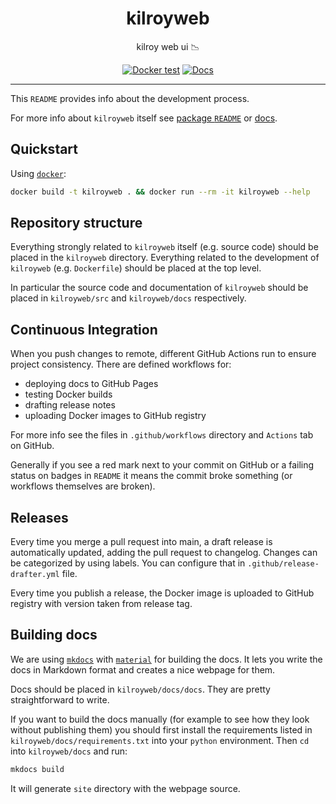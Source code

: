 <h1 align="center">kilroyweb</h1>

<div align="center">

kilroy web ui 📉

[![Docker test](https://github.com/kilroybot/kilroyweb/actions/workflows/test-docker.yaml/badge.svg)](https://github.com/kilroybot/kilroyweb/actions/workflows/test-docker.yaml)
[![Docs](https://github.com/kilroybot/kilroyweb/actions/workflows/docs.yaml/badge.svg)](https://github.com/kilroybot/kilroyweb/actions/workflows/docs.yaml)

</div>

---

This `README` provides info about the development process.

For more info about `kilroyweb` itself see
[package `README`](kilroyweb/README.md) or
[docs](https://kilroybot.github.io/kilroyweb).

## Quickstart

Using [`docker`](https://docs.docker.com/get-docker/):

```sh
docker build -t kilroyweb . && docker run --rm -it kilroyweb --help
```

## Repository structure

Everything strongly related to `kilroyweb` itself (e.g. source code)
should be placed in the `kilroyweb` directory.
Everything related to the development of `kilroyweb` (e.g. `Dockerfile`)
should be placed at the top level.

In particular the source code and documentation of `kilroyweb`
should be placed in `kilroyweb/src` and `kilroyweb/docs` respectively.

## Continuous Integration

When you push changes to remote,
different GitHub Actions run to ensure project consistency.
There are defined workflows for:

- deploying docs to GitHub Pages
- testing Docker builds
- drafting release notes
- uploading Docker images to GitHub registry

For more info see the files in `.github/workflows` directory
and `Actions` tab on GitHub.

Generally if you see a red mark next to your commit on GitHub
or a failing status on badges in `README` it means the commit broke something
(or workflows themselves are broken).

## Releases

Every time you merge a pull request into main,
a draft release is automatically updated, adding the pull request to changelog.
Changes can be categorized by using labels.
You can configure that in `.github/release-drafter.yml` file.

Every time you publish a release,
the Docker image is uploaded to GitHub registry
with version taken from release tag.

## Building docs

We are using [`mkdocs`](https://www.mkdocs.org)
with [`material`](https://squidfunk.github.io/mkdocs-material)
for building the docs.
It lets you write the docs in Markdown format
and creates a nice webpage for them.

Docs should be placed in `kilroyweb/docs/docs`.
They are pretty straightforward to write.

If you want to build the docs manually
(for example to see how they look without publishing them)
you should first install the requirements listed
in `kilroyweb/docs/requirements.txt` into your `python` environment.
Then `cd` into `kilroyweb/docs` and run:

```sh
mkdocs build
```

It will generate `site` directory with the webpage source.
